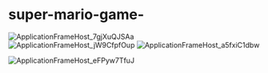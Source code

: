 # super-mario-game-
![ApplicationFrameHost_7gjXuQJSAa](https://user-images.githubusercontent.com/92097672/136666691-7554981f-ee1f-4bec-abe6-bd368e7ed380.png)
![ApplicationFrameHost_jW9CfpfOup](https://user-images.githubusercontent.com/92097672/136666756-73da5665-fb6a-4508-8f96-2a027c2c2832.png)
![ApplicationFrameHost_a5fxiC1dbw](https://user-images.githubusercontent.com/92097672/136666739-34e1bc2c-d343-49b2-859f-6205cd443882.png)



![ApplicationFrameHost_eFPyw7TfuJ](https://user-images.githubusercontent.com/92097672/136666725-593c25fc-d0ea-4aca-9031-0cf55078388a.png)
